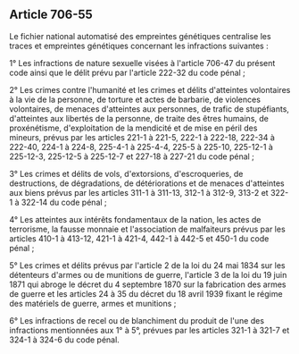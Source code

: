 Article 706-55
----
Le fichier national automatisé des empreintes génétiques centralise les traces
et empreintes génétiques concernant les infractions suivantes :

1° Les infractions de nature sexuelle visées à l'article 706-47 du présent code
ainsi que le délit prévu par l'article 222-32 du code pénal ;

2° Les crimes contre l'humanité et les crimes et délits d'atteintes volontaires
à la vie de la personne, de torture et actes de barbarie, de violences
volontaires, de menaces d'atteintes aux personnes, de trafic de stupéfiants,
d'atteintes aux libertés de la personne, de traite des êtres humains, de
proxénétisme, d'exploitation de la mendicité et de mise en péril des mineurs,
prévus par les articles 221-1 à 221-5, 222-1 à 222-18, 222-34 à 222-40, 224-1 à
224-8, 225-4-1 à 225-4-4, 225-5 à 225-10, 225-12-1 à 225-12-3, 225-12-5 à
225-12-7 et 227-18 à 227-21 du code pénal ;

3° Les crimes et délits de vols, d'extorsions, d'escroqueries, de destructions,
de dégradations, de détériorations et de menaces d'atteintes aux biens prévus
par les articles 311-1 à 311-13, 312-1 à 312-9, 313-2 et 322-1 à 322-14 du code
pénal ;

4° Les atteintes aux intérêts fondamentaux de la nation, les actes de
terrorisme, la fausse monnaie et l'association de malfaiteurs prévus par les
articles 410-1 à 413-12, 421-1 à 421-4, 442-1 à 442-5 et 450-1 du code pénal ;

5° Les crimes et délits prévus par l'article 2 de la loi du 24 mai 1834 sur les
détenteurs d'armes ou de munitions de guerre, l'article 3 de la loi du 19 juin
1871 qui abroge le décret du 4 septembre 1870 sur la fabrication des armes de
guerre et les articles 24 à 35 du décret du 18 avril 1939 fixant le régime des
matériels de guerre, armes et munitions ;

6° Les infractions de recel ou de blanchiment du produit de l'une des
infractions mentionnées aux 1° à 5°, prévues par les articles 321-1 à 321-7 et
324-1 à 324-6 du code pénal.
